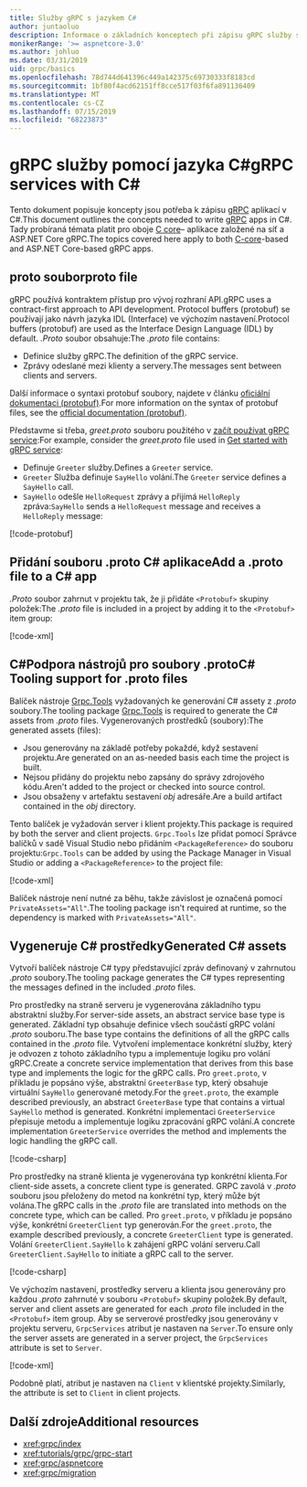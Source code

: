 ```yaml
---
title: Služby gRPC s jazykem C#
author: juntaoluo
description: Informace o základních konceptech při zápisu gRPC služby s C#.
monikerRange: '>= aspnetcore-3.0'
ms.author: johluo
ms.date: 03/31/2019
uid: grpc/basics
ms.openlocfilehash: 78d744d641396c449a142375c69730333f8183cd
ms.sourcegitcommit: 1bf80f4acd62151ff8cce517f03f6fa891136409
ms.translationtype: MT
ms.contentlocale: cs-CZ
ms.lasthandoff: 07/15/2019
ms.locfileid: "68223873"
---
```

# <a name="grpc-services-with-c"></a><span data-ttu-id="b3b94-103">gRPC služby pomocí jazyka C\#</span><span class="sxs-lookup"><span data-stu-id="b3b94-103">gRPC services with C\#</span></span>

<span data-ttu-id="b3b94-104">Tento dokument popisuje koncepty jsou potřeba k zápisu [gRPC](https://grpc.io/docs/guides/) aplikací v C#.</span><span class="sxs-lookup"><span data-stu-id="b3b94-104">This document outlines the concepts needed to write [gRPC](https://grpc.io/docs/guides/) apps in C#.</span></span> <span data-ttu-id="b3b94-105">Tady probíraná témata platit pro oboje [C core](https://grpc.io/blog/grpc-stacks)– aplikace založené na síť a ASP.NET Core gRPC.</span><span class="sxs-lookup"><span data-stu-id="b3b94-105">The topics covered here apply to both [C-core](https://grpc.io/blog/grpc-stacks)-based and ASP.NET Core-based gRPC apps.</span></span>

## <a name="proto-file"></a><span data-ttu-id="b3b94-106">proto soubor</span><span class="sxs-lookup"><span data-stu-id="b3b94-106">proto file</span></span>

<span data-ttu-id="b3b94-107">gRPC používá kontraktem přístup pro vývoj rozhraní API.</span><span class="sxs-lookup"><span data-stu-id="b3b94-107">gRPC uses a contract-first approach to API development.</span></span> <span data-ttu-id="b3b94-108">Protocol buffers (protobuf) se používají jako návrh jazyka IDL (Interface) ve výchozím nastavení.</span><span class="sxs-lookup"><span data-stu-id="b3b94-108">Protocol buffers (protobuf) are used as the Interface Design Language (IDL) by default.</span></span> <span data-ttu-id="b3b94-109">*.Proto* soubor obsahuje:</span><span class="sxs-lookup"><span data-stu-id="b3b94-109">The *.proto* file contains:</span></span>

* <span data-ttu-id="b3b94-110">Definice služby gRPC.</span><span class="sxs-lookup"><span data-stu-id="b3b94-110">The definition of the gRPC service.</span></span>
* <span data-ttu-id="b3b94-111">Zprávy odeslané mezi klienty a servery.</span><span class="sxs-lookup"><span data-stu-id="b3b94-111">The messages sent between clients and servers.</span></span>

<span data-ttu-id="b3b94-112">Další informace o syntaxi protobuf soubory, najdete v článku [oficiální dokumentaci (protobuf)](https://developers.google.com/protocol-buffers/docs/proto3).</span><span class="sxs-lookup"><span data-stu-id="b3b94-112">For more information on the syntax of protobuf files, see the [official documentation (protobuf)](https://developers.google.com/protocol-buffers/docs/proto3).</span></span>

<span data-ttu-id="b3b94-113">Představme si třeba, *greet.proto* souboru použitého v [začít používat gRPC service](xref:tutorials/grpc/grpc-start):</span><span class="sxs-lookup"><span data-stu-id="b3b94-113">For example, consider the *greet.proto* file used in [Get started with gRPC service](xref:tutorials/grpc/grpc-start):</span></span>

* <span data-ttu-id="b3b94-114">Definuje `Greeter` služby.</span><span class="sxs-lookup"><span data-stu-id="b3b94-114">Defines a `Greeter` service.</span></span>
* <span data-ttu-id="b3b94-115">`Greeter` Služba definuje `SayHello` volání.</span><span class="sxs-lookup"><span data-stu-id="b3b94-115">The `Greeter` service defines a `SayHello` call.</span></span>
* <span data-ttu-id="b3b94-116">`SayHello` odešle `HelloRequest` zprávy a přijímá `HelloReply` zpráva:</span><span class="sxs-lookup"><span data-stu-id="b3b94-116">`SayHello` sends a `HelloRequest` message and receives a `HelloReply` message:</span></span>

[!code-protobuf[](~/tutorials//grpc/grpc-start/sample/GrpcGreeter/Protos/greet.proto)]

## <a name="add-a-proto-file-to-a-c-app"></a><span data-ttu-id="b3b94-117">Přidání souboru .proto C\# aplikace</span><span class="sxs-lookup"><span data-stu-id="b3b94-117">Add a .proto file to a C\# app</span></span>

<span data-ttu-id="b3b94-118">*.Proto* soubor zahrnut v projektu tak, že ji přidáte `<Protobuf>` skupiny položek:</span><span class="sxs-lookup"><span data-stu-id="b3b94-118">The *.proto* file is included in a project by adding it to the `<Protobuf>` item group:</span></span>

[!code-xml[](~/tutorials/grpc/grpc-start/sample/GrpcGreeter/GrpcGreeter.csproj?highlight=2&range=7-9)]

## <a name="c-tooling-support-for-proto-files"></a><span data-ttu-id="b3b94-119">C#Podpora nástrojů pro soubory .proto</span><span class="sxs-lookup"><span data-stu-id="b3b94-119">C# Tooling support for .proto files</span></span>

<span data-ttu-id="b3b94-120">Balíček nástroje [Grpc.Tools](https://www.nuget.org/packages/Grpc.Tools/) vyžadovaných ke generování C# assety z *.proto* soubory.</span><span class="sxs-lookup"><span data-stu-id="b3b94-120">The tooling package [Grpc.Tools](https://www.nuget.org/packages/Grpc.Tools/) is required to generate the C# assets from *.proto* files.</span></span> <span data-ttu-id="b3b94-121">Vygenerovaných prostředků (soubory):</span><span class="sxs-lookup"><span data-stu-id="b3b94-121">The generated assets (files):</span></span>

* <span data-ttu-id="b3b94-122">Jsou generovány na základě potřeby pokaždé, když sestavení projektu.</span><span class="sxs-lookup"><span data-stu-id="b3b94-122">Are generated on an as-needed basis each time the project is built.</span></span>
* <span data-ttu-id="b3b94-123">Nejsou přidány do projektu nebo zapsány do správy zdrojového kódu.</span><span class="sxs-lookup"><span data-stu-id="b3b94-123">Aren't added to the project or checked into source control.</span></span>
* <span data-ttu-id="b3b94-124">Jsou obsaženy v artefaktu sestavení *obj* adresáře.</span><span class="sxs-lookup"><span data-stu-id="b3b94-124">Are a build artifact contained in the *obj* directory.</span></span>

<span data-ttu-id="b3b94-125">Tento balíček je vyžadován server i klient projekty.</span><span class="sxs-lookup"><span data-stu-id="b3b94-125">This package is required by both the server and client projects.</span></span> <span data-ttu-id="b3b94-126">`Grpc.Tools` lze přidat pomocí Správce balíčků v sadě Visual Studio nebo přidáním `<PackageReference>` do souboru projektu:</span><span class="sxs-lookup"><span data-stu-id="b3b94-126">`Grpc.Tools` can be added by using the Package Manager in Visual Studio or adding a `<PackageReference>` to the project file:</span></span>

[!code-xml[](~/tutorials/grpc/grpc-start/sample/GrpcGreeter/GrpcGreeter.csproj?highlight=1&range=15)]

<span data-ttu-id="b3b94-127">Balíček nástroje není nutné za běhu, takže závislost je označená pomocí `PrivateAssets="All"`.</span><span class="sxs-lookup"><span data-stu-id="b3b94-127">The tooling package isn't required at runtime, so the dependency is marked with `PrivateAssets="All"`.</span></span>

## <a name="generated-c-assets"></a><span data-ttu-id="b3b94-128">Vygeneruje C# prostředky</span><span class="sxs-lookup"><span data-stu-id="b3b94-128">Generated C# assets</span></span>

<span data-ttu-id="b3b94-129">Vytvoří balíček nástroje C# typy představující zpráv definovaný v zahrnutou *.proto* soubory.</span><span class="sxs-lookup"><span data-stu-id="b3b94-129">The tooling package generates the C# types representing the messages defined in the included *.proto* files.</span></span>

<span data-ttu-id="b3b94-130">Pro prostředky na straně serveru je vygenerována základního typu abstraktní služby.</span><span class="sxs-lookup"><span data-stu-id="b3b94-130">For server-side assets, an abstract service base type is generated.</span></span> <span data-ttu-id="b3b94-131">Základní typ obsahuje definice všech součástí gRPC volání *.proto* souboru.</span><span class="sxs-lookup"><span data-stu-id="b3b94-131">The base type contains the definitions of all the gRPC calls contained in the *.proto* file.</span></span> <span data-ttu-id="b3b94-132">Vytvoření implementace konkrétní služby, který je odvozen z tohoto základního typu a implementuje logiku pro volání gRPC.</span><span class="sxs-lookup"><span data-stu-id="b3b94-132">Create a concrete service implementation that derives from this base type and implements the logic for the gRPC calls.</span></span> <span data-ttu-id="b3b94-133">Pro `greet.proto`, v příkladu je popsáno výše, abstraktní `GreeterBase` typ, který obsahuje virtuální `SayHello` generované metody.</span><span class="sxs-lookup"><span data-stu-id="b3b94-133">For the `greet.proto`, the example described previously, an abstract `GreeterBase` type that contains a virtual `SayHello` method is generated.</span></span> <span data-ttu-id="b3b94-134">Konkrétní implementaci `GreeterService` přepisuje metodu a implementuje logiku zpracování gRPC volání.</span><span class="sxs-lookup"><span data-stu-id="b3b94-134">A concrete implementation `GreeterService` overrides the method and implements the logic handling the gRPC call.</span></span>

[!code-csharp[](~/tutorials//grpc/grpc-start/sample/GrpcGreeter/Services/GreeterService.cs?name=snippet)]

<span data-ttu-id="b3b94-135">Pro prostředky na straně klienta je vygenerována typ konkrétní klienta.</span><span class="sxs-lookup"><span data-stu-id="b3b94-135">For client-side assets, a concrete client type is generated.</span></span> <span data-ttu-id="b3b94-136">GRPC zavolá v *.proto* souboru jsou přeloženy do metod na konkrétní typ, který může být volána.</span><span class="sxs-lookup"><span data-stu-id="b3b94-136">The gRPC calls in the *.proto* file are translated into methods on the concrete type, which can be called.</span></span> <span data-ttu-id="b3b94-137">Pro `greet.proto`, v příkladu je popsáno výše, konkrétní `GreeterClient` typ generován.</span><span class="sxs-lookup"><span data-stu-id="b3b94-137">For the `greet.proto`, the example described previously, a concrete `GreeterClient` type is generated.</span></span> <span data-ttu-id="b3b94-138">Volání `GreeterClient.SayHello` k zahájení gRPC volání serveru.</span><span class="sxs-lookup"><span data-stu-id="b3b94-138">Call `GreeterClient.SayHello` to initiate a gRPC call to the server.</span></span>

[!code-csharp[](~/tutorials//grpc/grpc-start/sample/GrpcGreeterClient/Program.cs?highlight=5-8&name=snippet)]

<span data-ttu-id="b3b94-139">Ve výchozím nastavení, prostředky serveru a klienta jsou generovány pro každou *.proto* zahrnuté v souboru `<Protobuf>` skupiny položek.</span><span class="sxs-lookup"><span data-stu-id="b3b94-139">By default, server and client assets are generated for each *.proto* file included in the `<Protobuf>` item group.</span></span> <span data-ttu-id="b3b94-140">Aby se serverové prostředky jsou generovány v projektu serveru, `GrpcServices` atribut je nastaven na `Server`.</span><span class="sxs-lookup"><span data-stu-id="b3b94-140">To ensure only the server assets are generated in a server project, the `GrpcServices` attribute is set to `Server`.</span></span>

[!code-xml[](~/tutorials//grpc/grpc-start/sample/GrpcGreeter/GrpcGreeter.csproj?highlight=2&range=7-9)]

<span data-ttu-id="b3b94-141">Podobně platí, atribut je nastaven na `Client` v klientské projekty.</span><span class="sxs-lookup"><span data-stu-id="b3b94-141">Similarly, the attribute is set to `Client` in client projects.</span></span>

## <a name="additional-resources"></a><span data-ttu-id="b3b94-142">Další zdroje</span><span class="sxs-lookup"><span data-stu-id="b3b94-142">Additional resources</span></span>

* <xref:grpc/index>
* <xref:tutorials/grpc/grpc-start>
* <xref:grpc/aspnetcore>
* <xref:grpc/migration>
